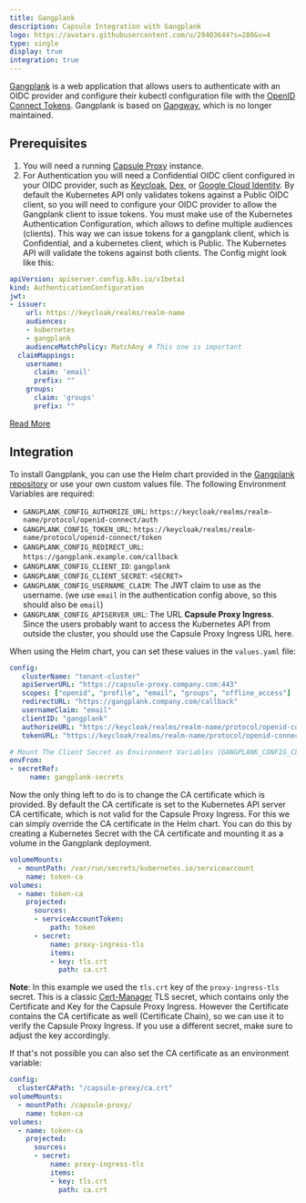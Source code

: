 ```yaml
---
title: Gangplank
description: Capsule Integration with Gangplank
logo: https://avatars.githubusercontent.com/u/29403644?s=280&v=4
type: single
display: true
integration: true
---
```


[Gangplank](https://github.com/sighupio/gangplank) is a web application that allows users to authenticate with an OIDC provider and configure their kubectl configuration file with the [OpenID Connect Tokens](https://kubernetes.io/docs/reference/access-authn-authz/authentication/#openid-connect-tokens). Gangplank is based on [Gangway](https://github.com/vmware-archive/gangway), which is no longer maintained.

## Prerequisites

1. You will need a running [Capsule Proxy](/docs/proxy/) instance.
2. For Authentication you will need a Confidential OIDC client configured in your OIDC provider, such as [Keycloak](https://www.keycloak.org/), [Dex](https://dexidp.io/), or [Google Cloud Identity](https://cloud.google.com/identity/docs/openid-connect-protocol). By default the Kubernetes API only validates tokens against a Public OIDC client, so you will need to configure your OIDC provider to allow the Gangplank client to issue tokens. You must make use of the Kubernetes Authentication Configuration, which allows to define multiple audiences (clients). This way we can issue tokens for a gangplank client, which is Confidential, and a kubernetes client, which is Public. The Kubernetes API will validate the tokens against both clients. The Config might look like this:

```yaml
apiVersion: apiserver.config.k8s.io/v1beta1
kind: AuthenticationConfiguration
jwt:
- issuer:
    url: https://keycloak/realms/realm-name
    audiences:
    - kubernetes
    - gangplank
    audienceMatchPolicy: MatchAny # This one is important
  claimMappings:
    username:
      claim: 'email'
      prefix: ""
    groups:
      claim: 'groups'
      prefix: ""
```

[Read More](/docs/operating/authentication/#configuring-kubernetes-api-server)

## Integration

To install Gangplank, you can use the Helm chart provided in the [Gangplank repository](https://github.com/sighupio/gangplank/blob/main/deployments/helm/values.yaml) or use your own custom values file. The following Environment Variables are required:

* `GANGPLANK_CONFIG_AUTHORIZE_URL`: `https://keycloak/realms/realm-name/protocol/openid-connect/auth`
* `GANGPLANK_CONFIG_TOKEN_URL`: `https://keycloak/realms/realm-name/protocol/openid-connect/token`
* `GANGPLANK_CONFIG_REDIRECT_URL`: `https://gangplank.example.com/callback`
* `GANGPLANK_CONFIG_CLIENT_ID`: `gangplank`
* `GANGPLANK_CONFIG_CLIENT_SECRET`: `<SECRET>`
* `GANGPLANK_CONFIG_USERNAME_CLAIM`: The JWT claim to use as the username. (we use `email` in the authentication config above, so this should also be `email`)
* `GANGPLANK_CONFIG_APISERVER_URL`: The URL **Capsule Proxy Ingress**. Since the users probably want to access the Kubernetes API from outside the cluster, you should use the Capsule Proxy Ingress URL here.

When using the Helm chart, you can set these values in the `values.yaml` file:

```yaml
config:
   clusterName: "tenant-cluster"
   apiServerURL: "https://capsule-proxy.company.com:443"
   scopes: ["openid", "profile", "email", "groups", "offline_access"]
   redirectURL: "https://gangplank.company.com/callback"
   usernameClaim: "email"
   clientID: "gangplank"
   authorizeURL: "https://keycloak/realms/realm-name/protocol/openid-connect/auth"
   tokenURL: "https://keycloak/realms/realm-name/protocol/openid-connect/token"

# Mount The Client Secret as Environment Variables (GANGPLANK_CONFIG_CLIENT_SECRET)
envFrom:
- secretRef:
     name: gangplank-secrets
```

Now the only thing left to do is to change the CA certificate which is provided. By default the CA certificate is set to the Kubernetes API server CA certificate, which is not valid for the Capsule Proxy Ingress. For this we can simply override the CA certificate in the Helm chart. You can do this by creating a Kubernetes Secret with the CA certificate and mounting it as a volume in the Gangplank deployment.

```yaml
volumeMounts:
  - mountPath: /var/run/secrets/kubernetes.io/serviceaccount
    name: token-ca
volumes:
  - name: token-ca
    projected:
      sources:
      - serviceAccountToken:
          path: token
      - secret:
          name: proxy-ingress-tls
          items:
          - key: tls.crt
            path: ca.crt
```

**Note**: In this example we used the `tls.crt` key of the `proxy-ingress-tls` secret. This is a classic [Cert-Manager](https://cert-manager.io/) TLS secret, which contains only the Certificate and Key for the Capsule Proxy Ingress. However the Certificate contains the CA certificate as well (Certificate Chain), so we can use it to verify the Capsule Proxy Ingress. If you use a different secret, make sure to adjust the key accordingly.

If that's not possible you can also set the CA certificate as an environment variable:

```yaml
config:
  clusterCAPath: "/capsule-proxy/ca.crt"
volumeMounts:
  - mountPath: /capsule-proxy/
    name: token-ca
volumes:
  - name: token-ca
    projected:
      sources:
      - secret:
          name: proxy-ingress-tls
          items:
          - key: tls.crt
            path: ca.crt











